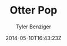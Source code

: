 ---
title: "Otter Pop"
github: https://github.com/tybenz/otter-pop/
demo: http://tybenz.com/otter-pop
author: Tyler Benziger

ssg:
  - Jekyll
cms:
  - No Cms
date: 2014-05-10T16:43:23Z
github_branch: gh-pages
description: "The world's greatest jekyll theme"
stale: true
---